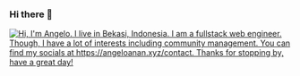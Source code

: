 ### Hi there 👋

[![Hi, I'm Angelo. I live in Bekasi, Indonesia. I am a fullstack web engineer. Though, I have a lot of interests including community management. You can find my socials at https://angeloanan.xyz/contact. Thanks for stopping by, have a great day!](./out/output.svg)](https://angeloanan.xyz/contact)

<!--
**rezaldyabidin266/rezaldyabidin266** is a ✨ _special_ ✨ repository because its `README.md` (this file) appears on your GitHub profile.

Here are some ideas to get you started:

- 🔭 I’m currently working on ...
- 🌱 I’m currently learning ...
- 👯 I’m looking to collaborate on ...
- 🤔 I’m looking for help with ...
- 💬 Ask me about ...
- 📫 How to reach me: ...
- 😄 Pronouns: ...
- ⚡ Fun fact: ...
-->
